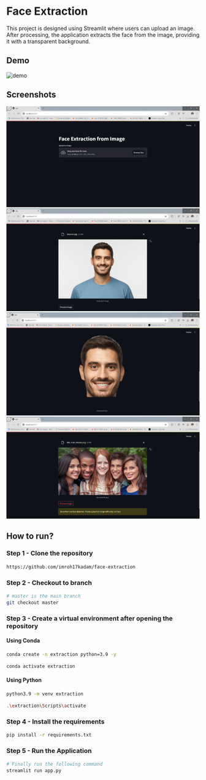 # Face Extraction

This project is designed using Streamlit where users can upload an image. After processing, the application extracts the face from the image, providing it with a transparent background.

## Demo

![demo](https://github.com/user-attachments/assets/545e983e-a73f-46d0-b047-1a4aeec163c9)

## Screenshots

![App Screenshot](images/screenshots/1.png)
![App Screenshot](images/screenshots/2.png)
![App Screenshot](images/screenshots/3.png)
![App Screenshot](images/screenshots/4.png)

## How to run?

### Step 1 - Clone the repository

```bash
https://github.com/imroh17kadam/face-extraction
```

### Step 2 - Checkout to branch
```bash
# master is the main branch
git checkout master
```

### Step 3 - Create a virtual environment after opening the repository

#### Using Conda

```bash
conda create -n extraction python=3.9 -y
```

```bash
conda activate extraction
```

#### Using Python

```bash
python3.9 -m venv extraction
```

```bash
.\extraction\Scripts\activate
```

### Step 4 - Install the requirements
```bash
pip install -r requirements.txt
```

### Step 5 - Run the Application
```bash
# Finally run the following command
streamlit run app.py
```
